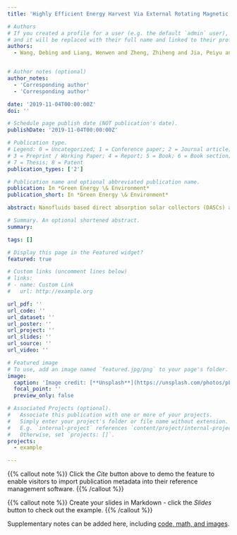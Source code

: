 ```yaml
---
title: 'Highly Efficient Energy Harvest Via External Rotating Magnetic Field for Oil Based Nanofluid Direct Absorption Solar Collector'

# Authors
# If you created a profile for a user (e.g. the default `admin` user), write the username (folder name) here
# and it will be replaced with their full name and linked to their profile.
authors:
  - Wang, Debing and Liang, Wenwen and Zheng, Zhiheng and Jia, Peiyu and Yan, Yunrui and Xie, Huaqing and Wang, Lingling and Yu, Wei


# Author notes (optional)
author_notes:
  - 'Corresponding author'
  - 'Corresponding author'

date: '2019-11-04T00:00:00Z'
doi: ''

# Schedule page publish date (NOT publication's date).
publishDate: '2019-11-04T00:00:00Z'

# Publication type.
# Legend: 0 = Uncategorized; 1 = Conference paper; 2 = Journal article;
# 3 = Preprint / Working Paper; 4 = Report; 5 = Book; 6 = Book section;
# 7 = Thesis; 8 = Patent
publication_types: ['2']

# Publication name and optional abbreviated publication name.
publication: In *Green Energy \& Environment*
publication_short: In *Green Energy \& Environment*

abstract: Nanofluids based direct absorption solar collectors (DASCs) are considered as the important alternative for further improve the utilization of solar energy. However the low-quality energy and aggregation of nanoparticles obstructs their large-scale application. In this work, a new method of using magnetic nanofluids in DASCs is proposed. By this method, not only high-quality energy is got as well as the problems of blockage and corrosion in heat exchanger are well avoided. The result shows that the maximum temperature can reach 98 °C under 3 solar irradiations and the photothermal conversion efficiency can be further increased by 12.8% when the concentration is 500 ppm after adding an external rotating magnetic field. The highest viscosity of working fluid reduced by 21% when the concentration is 500 ppm at 95 °C after separating the Fe3O4@C nanoparticles from the nanofluids via magnetic separation technology. Meanwhile, the obtained pure base liquids with high temperature flow to heat exchanger, which also reduces the flow resistance in pipeline and avoids the problems such as blockage and corrosion in heat exchanger. This research promotes a new way for the efficient utilization of solar energy.

# Summary. An optional shortened abstract.
summary: 

tags: []

# Display this page in the Featured widget?
featured: true

# Custom links (uncomment lines below)
# links:
# - name: Custom Link
#   url: http://example.org

url_pdf: ''
url_code: ''
url_dataset: ''
url_poster: ''
url_project: ''
url_slides: ''
url_source: ''
url_video: ''

# Featured image
# To use, add an image named `featured.jpg/png` to your page's folder.
image:
  caption: 'Image credit: [**Unsplash**](https://unsplash.com/photos/pLCdAaMFLTE)'
  focal_point: ''
  preview_only: false

# Associated Projects (optional).
#   Associate this publication with one or more of your projects.
#   Simply enter your project's folder or file name without extension.
#   E.g. `internal-project` references `content/project/internal-project/index.md`.
#   Otherwise, set `projects: []`.
projects:
  - example

---
```


{{% callout note %}}
Click the _Cite_ button above to demo the feature to enable visitors to import publication metadata into their reference management software.
{{% /callout %}}

{{% callout note %}}
Create your slides in Markdown - click the _Slides_ button to check out the example.
{{% /callout %}}

Supplementary notes can be added here, including [code, math, and images](https://wowchemy.com/docs/writing-markdown-latex/).
